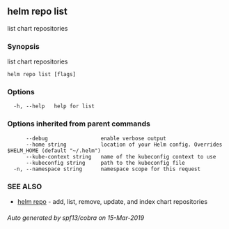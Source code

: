 ## helm repo list

list chart repositories

### Synopsis

list chart repositories

```
helm repo list [flags]
```

### Options

```
  -h, --help   help for list
```

### Options inherited from parent commands

```
      --debug                 enable verbose output
      --home string           location of your Helm config. Overrides $HELM_HOME (default "~/.helm")
      --kube-context string   name of the kubeconfig context to use
      --kubeconfig string     path to the kubeconfig file
  -n, --namespace string      namespace scope for this request
```

### SEE ALSO

* [helm repo](helm_repo.md)	 - add, list, remove, update, and index chart repositories

###### Auto generated by spf13/cobra on 15-Mar-2019
